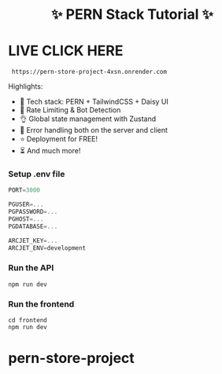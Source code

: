 <h1 align="center">✨ PERN Stack Tutorial ✨</h1>


<h1>LIVE CLICK HERE</h1>

     https://pern-store-project-4xsn.onrender.com



Highlights:

- 🌟 Tech stack: PERN + TailwindCSS + Daisy UI
- 🚀 Rate Limiting & Bot Detection
- 👌 Global state management with Zustand
- 🐞 Error handling both on the server and client
- ⭐ Deployment for FREE!
- ⏳ And much more!

### Setup .env file

```js
PORT=3000

PGUSER=...
PGPASSWORD=...
PGHOST=...
PGDATABASE=...

ARCJET_KEY=...
ARCJET_ENV=development
```

### Run the API

```shell
npm run dev
```

### Run the frontend

```shell
cd frontend
npm run dev
```
# pern-store-project
